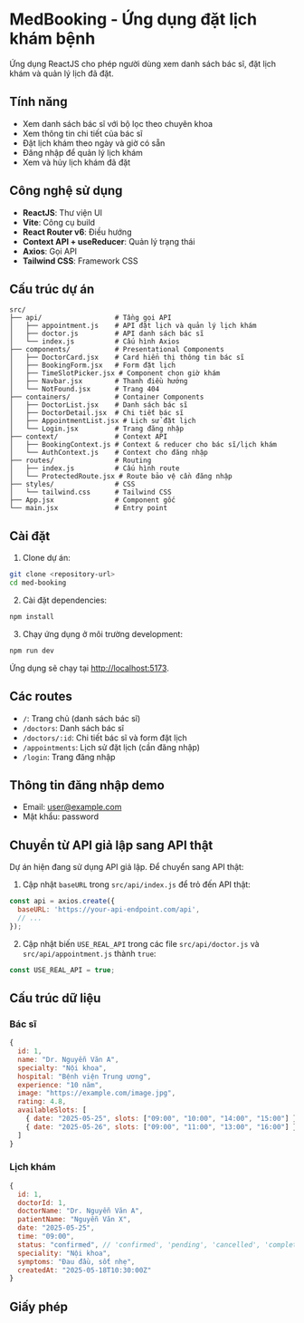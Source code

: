 # MedBooking - Ứng dụng đặt lịch khám bệnh

Ứng dụng ReactJS cho phép người dùng xem danh sách bác sĩ, đặt lịch khám và quản lý lịch đã đặt.

## Tính năng

- Xem danh sách bác sĩ với bộ lọc theo chuyên khoa
- Xem thông tin chi tiết của bác sĩ
- Đặt lịch khám theo ngày và giờ có sẵn
- Đăng nhập để quản lý lịch khám
- Xem và hủy lịch khám đã đặt

## Công nghệ sử dụng

- **ReactJS**: Thư viện UI
- **Vite**: Công cụ build
- **React Router v6**: Điều hướng
- **Context API + useReducer**: Quản lý trạng thái
- **Axios**: Gọi API
- **Tailwind CSS**: Framework CSS

## Cấu trúc dự án

```
src/
├── api/                  # Tầng gọi API
│   ├── appointment.js    # API đặt lịch và quản lý lịch khám
│   ├── doctor.js         # API danh sách bác sĩ
│   └── index.js          # Cấu hình Axios
├── components/           # Presentational Components
│   ├── DoctorCard.jsx    # Card hiển thị thông tin bác sĩ
│   ├── BookingForm.jsx   # Form đặt lịch
│   ├── TimeSlotPicker.jsx # Component chọn giờ khám
│   ├── Navbar.jsx        # Thanh điều hướng
│   └── NotFound.jsx      # Trang 404
├── containers/           # Container Components
│   ├── DoctorList.jsx    # Danh sách bác sĩ
│   ├── DoctorDetail.jsx  # Chi tiết bác sĩ
│   ├── AppointmentList.jsx # Lịch sử đặt lịch
│   └── Login.jsx         # Trang đăng nhập
├── context/              # Context API
│   ├── BookingContext.js # Context & reducer cho bác sĩ/lịch khám
│   └── AuthContext.js    # Context cho đăng nhập
├── routes/               # Routing
│   ├── index.js          # Cấu hình route
│   └── ProtectedRoute.jsx # Route bảo vệ cần đăng nhập
├── styles/               # CSS
│   └── tailwind.css      # Tailwind CSS
├── App.jsx               # Component gốc
└── main.jsx              # Entry point
```

## Cài đặt

1. Clone dự án:
```bash
git clone <repository-url>
cd med-booking
```

2. Cài đặt dependencies:
```bash
npm install
```

3. Chạy ứng dụng ở môi trường development:
```bash
npm run dev
```

Ứng dụng sẽ chạy tại [http://localhost:5173](http://localhost:5173).

## Các routes

- `/`: Trang chủ (danh sách bác sĩ)
- `/doctors`: Danh sách bác sĩ
- `/doctors/:id`: Chi tiết bác sĩ và form đặt lịch
- `/appointments`: Lịch sử đặt lịch (cần đăng nhập)
- `/login`: Trang đăng nhập

## Thông tin đăng nhập demo

- Email: user@example.com
- Mật khẩu: password

## Chuyển từ API giả lập sang API thật

Dự án hiện đang sử dụng API giả lập. Để chuyển sang API thật:

1. Cập nhật `baseURL` trong `src/api/index.js` để trỏ đến API thật:
```javascript
const api = axios.create({
  baseURL: 'https://your-api-endpoint.com/api',
  // ...
});
```

2. Cập nhật biến `USE_REAL_API` trong các file `src/api/doctor.js` và `src/api/appointment.js` thành `true`:
```javascript
const USE_REAL_API = true;
```

## Cấu trúc dữ liệu

### Bác sĩ
```javascript
{
  id: 1,
  name: "Dr. Nguyễn Văn A",
  specialty: "Nội khoa",
  hospital: "Bệnh viện Trung ương",
  experience: "10 năm",
  image: "https://example.com/image.jpg",
  rating: 4.8,
  availableSlots: [
    { date: "2025-05-25", slots: ["09:00", "10:00", "14:00", "15:00"] },
    { date: "2025-05-26", slots: ["09:00", "11:00", "13:00", "16:00"] }
  ]
}
```

### Lịch khám
```javascript
{
  id: 1,
  doctorId: 1,
  doctorName: "Dr. Nguyễn Văn A",
  patientName: "Nguyễn Văn X",
  date: "2025-05-25",
  time: "09:00",
  status: "confirmed", // 'confirmed', 'pending', 'cancelled', 'completed'
  speciality: "Nội khoa",
  symptoms: "Đau đầu, sốt nhẹ",
  createdAt: "2025-05-18T10:30:00Z"
}
```

## Giấy phép

